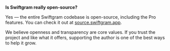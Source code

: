 **Is Swiftgram really open-source?**

Yes — the entire Swiftgram codebase is open-source, including the Pro features. You can check it out at [source.swiftgram.app](https://source.swiftgram.app).  

We believe openness and transparency are core values. If you trust the project and like what it offers, supporting the author is one of the best ways to help it grow.
